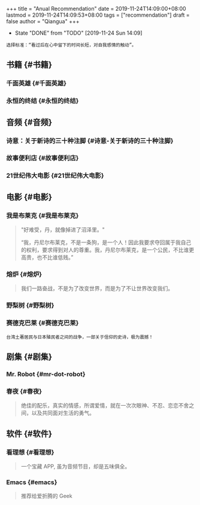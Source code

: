 +++
title = "Anual Recommendation"
date = 2019-11-24T14:09:00+08:00
lastmod = 2019-11-24T14:09:53+08:00
tags = ["recommendation"]
draft = false
author = "Qiangua"
+++

-   State "DONE"       from "TODO"       <span class="timestamp-wrapper"><span class="timestamp">[2019-11-24 Sun 14:09]</span></span>

`选择标准：“看过后在心中留下的时间长短，对自我感情的触动”。`


## 书籍 {#书籍}


### 千面英雄 {#千面英雄}


### 永恒的终结 {#永恒的终结}


## 音频 {#音频}


### 诗意：关于新诗的三十种注脚 {#诗意-关于新诗的三十种注脚}


### 故事便利店 {#故事便利店}


### 21世纪伟大电影 {#21世纪伟大电影}


## 电影 {#电影}


### 我是布莱克 {#我是布莱克}

> "好难受，丹，就像掉进了沼泽里。"
>
> “我，丹尼尔布莱克，不是一条狗，是一个人！因此我要求夺回属于我自己的权利，要求得到对人的尊重。我，丹尼尔布莱克，是一个公民，不比谁更高贵，也不比谁低贱。”


### 熔炉 {#熔炉}

> 我们一路奋战，不是为了改变世界，而是为了不让世界改变我们。


### 野梨树 {#野梨树}


### 赛德克巴莱 {#赛德克巴莱}

`台湾土著居民与日本殖民者之间的战争，一部关于信仰的史诗，极为震撼！`


## 剧集 {#剧集}


### Mr. Robot {#mr-dot-robot}


### 春夜 {#春夜}

> 绝佳的配乐，真实的情感，所谓爱情，就在一次次眼神、不忍、恋恋不舍之间，以及共同面对生活的勇气。


## 软件 {#软件}


### 看理想 {#看理想}

> 一个宝藏 APP, 虽为音频节目，却是五味俱全。


### Emacs {#emacs}

> 推荐给爱折腾的 Geek